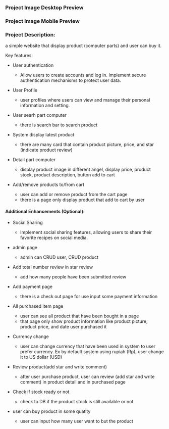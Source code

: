 ### Project Image Desktop Preview

### Project Image Mobile Preview

### Project Description:

a simple website that display product (computer parts) and user can buy it.

Key features:
  - User authentication
    - Allow users to create accounts and log in. Implement secure authentication mechanisms to protect user data.

  - User Profile
    - user profiles where users can view and manage their personal information and setting.

  - User searh part computer
    - there is search bar to search product

  - System display latest product
    - there are many card that contain product picture, price, and star (indicate product review)

  - Detail part computer
    - display product image in different angel, display price, product stock, product description, button add to cart

  - Add/remove products to/from cart
    - user can add or remove product from the cart page
    - there is a page only display product that add to cart by user

#### Additional Enhancements (Optional):
  - Social Sharing
    - Implement social sharing features, allowing users to share their favorite recipes on social media.
  - admin page
    - admin can CRUD user, CRUD product
  - Add total number review in star review
    - add how many people have been submitted review
  - Add payment page
    - there is a check out page for use input some payment information

  - All purchased item page
    - user can see all product that have been bought in a page
    - that page only show product information like product picture, product price, and date user purchased it

  - Currency change
    - user can change currency that have been used in system to user prefer currency. Ex by default system using rupiah (Rp), user change it to US dollar (USD) 

  - Review product(add star and write comment)
    - after user purchase product, user can review (add star and write comment) in product detail and in purchased page
    
  - Check if stock ready or not
    - check to DB if the product stock is still available or not

  - user can buy product in some quatity
    - user can input how many user want to but the product